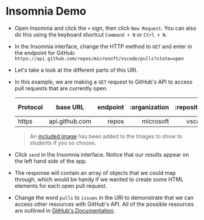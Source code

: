 # Insomnia Demo

* Open Insomnia and click the `+` sign, then click `New Request`. You can also do this using the keyboard shortcut `Command + N` or `Ctrl + N`.

* In the Insomnia interface, change the HTTP method to `GET` and enter in the endpoint for GitHub:  `https://api.github.com/repos/microsoft/vscode/pulls?state=open`

* Let's take a look at the different parts of this URI.

* In this example, we are making a `GET` request to GitHub's API to access pull requests that are currently open.

    | Protocol |    base URL    | endpoint | :organization | :repository | :resource | query string |
    | :------- | :------------: | -------: | ------------: | ----------: | --------: | -----------: |
    | https    | api.github.com |    repos |     microsoft |      vscode |     pulls |   state=open |

    > An [included image](Images/00-endpoint.png) has been added to the Images to show to students if you so choose.

* Click `send` in the Insomnia interface. Notice that our results appear on the left hand side of the app.

* The response will contain an array of objects that we could map through, which would be handy if we wanted to create some HTML elements for each open pull request.

* Change the word `pulls` to `issues` in the URI to demonstrate that we can access other resources with GitHub's API. All of the possible resources are outlined in [GitHub's Documentation](https://docs.github.com/en/rest/reference).
